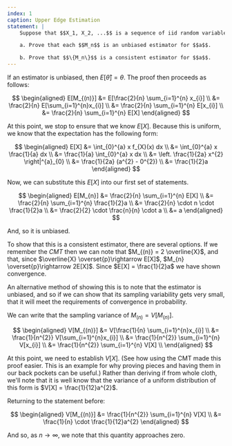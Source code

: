```yaml
---
index: 1
caption: Upper Edge Estimation
statement: |
    Suppose that $$X_1, X_2, ...$$ is a sequence of iid random variables, each distributed uniform over $$[0,a]$$, where $$a>0$$ is an unknown parameter.  Define $$M_n = \frac{2}{n} \sum_{i=1}^n X_i$$. 

    a. Prove that each $$M_n$$ is an unbiased estimator for $$a$$.

    b. Prove that $$\{M_n\}$$ is a consistent estimator for $$a$$.
---
```


If an estimator is unbiased, then $E[\hat{\theta}] = \theta$. The proof then proceeds as follows: 

$$
\begin{aligned} 
    E[M_{(n)}] &= E[\frac{2}{n} \sum_{i=1}^{n} x_{i}] \\ 
        &= \frac{2}{n} E[\sum_{i=1}^{n}x_{i}] \\ 
        &= \frac{2}{n} \sum_{i=1}^{n} E[x_{i}] \\ 
        &= \frac{2}{n} \sum_{i=1}^{n} E[X]
\end{aligned} 
$$

At this point, we stop to ensure that we know $E[X]$. Because this is uniform, we know that the expectation has the following form: 

$$
\begin{aligned}
E[X] &= \int_{0}^{a} x f_{X}(x) dx \\
     &= \int_{0}^{a} x \frac{1}{a} dx \\ 
     &= \frac{1}{a} \int_{0}^{a} x dx \\ 
     &= \left. \frac{1}{2a} x^{2} \right|^{a}_{0} \\ 
     &= \frac{1}{2a} (a^{2} - 0^{2}) \\ 
     &= \frac{1}{2}a
\end{aligned}
$$

Now, we can substitute this $E[X]$ into our first set of statements. 

$$
\begin{aligned}
  E[M_{n}] &= \frac{2}{n} \sum_{i=1}^{n} E[X] \\
           &= \frac{2}{n} \sum_{i=1}^{n} \frac{1}{2}a \\
           &= \frac{2}{n} \cdot n \cdot \frac{1}{2}a \\
           &= \frac{2}{2} \cdot \frac{n}{n} \cdot a \\
           &= a
\end{aligned}
$$

And, so it is unbiased. 

To show that this is a consistent estimator, there are several options. If we remember the *CMT* then we can note that $M_{(n)} = 2 \overline{X}$, and that, since $\overline{X} \overset{p}\rightarrow E[X]$, $M_{n} \overset{p}\rightarrow 2E[X]$. Since $E[X] = \frac{1}{2}a$ we have shown convergence. 

An alternative method of showing this is to note that the estimator is unbiased, and so if we can show that its sampling variability gets very small, that it will meet the requirements of convergence in probability. 

We can write that the sampling variance of $M_{(n)} = V[M_{(n)}]$. 

$$
\begin{aligned}
  V[M_{(n)}] &= V[\frac{1}{n} \sum_{i=1}^{n}x_{i}] \\
             &= \frac{1}{n^{2}} V[\sum_{i=1}^{n}x_{i}] \\
             &= \frac{1}{n^{2}} \sum_{i=1}^{n} V[x_{i}] \\
             &= \frac{1}{n^{2}} \sum_{i=1}^{n} V[X] \\
\end{aligned}
$$

At this point, we need to establish $V[X]$. (See how using the CMT made this proof easier. This is an example for why proving pieces and having them in our back pockets can be useful.) Rather than deriving if from whole cloth, we'll note that it is well know that the variance of a uniform distribution of this form is $V[X] = \frac{1}{12}a^{2}$. 

Returning to the statement before: 

$$
\begin{aligned}
  V[M_{(n)}] &= \frac{1}{n^{2}} \sum_{i=1}^{n} V[X] \\
  &= \frac{1}{n} \cdot \frac{1}{12}a^{2}
\end{aligned}
$$

And so, as $n \rightarrow \infty$, we note that this quantity approaches zero. 
